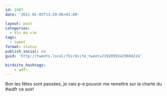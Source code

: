 ```yaml
---
id: 2487
date: '2011-01-03T13:29:06+01:00'

layout: post
categories:
  - Vis ma vie
tags:
  - tweet
format: status
publish_social: no
guid: 'http://tweets.local/?birdsite_tweet=21920993429684224'

birdsite_hashtags:
    - wdfr
---
```


Bon les fêtes sont passées, je vais p-e pouvoir me remettre sur la charte du #wdfr ce soir!
